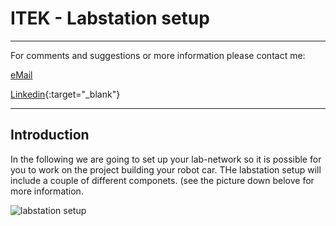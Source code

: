 # ITEK - Labstation setup

______
For comments and suggestions or more information please contact me:

[eMail](mailto:hans@eaaa.dk)

[Linkedin](https://www.linkedin.com/in/hansjeppesen/){:target="_blank"}

______

## <span>Introduction</span>

In the following we are going to set up your lab-network so it is possible for you to work on the project building your robot car. THe labstation setup will include a couple of different componets. (see the picture down belove for more information.

![labstation setup](https://github.com/hanshenrikjeppesen/Labstation_setup/docs/images/pic01.PNG)
